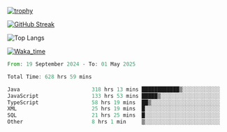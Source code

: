 <!--
**ren-joey/ren-joey** is a ✨ _special_ ✨ repository because its `README.md` (this file) appears on your GitHub profile.

Here are some ideas to get you started:

- 🔭 I’m currently working on ...
- 🌱 I’m currently learning ...
- 👯 I’m looking to collaborate on ...
- 🤔 I’m looking for help with ...
- 💬 Ask me about ...
- 📫 How to reach me: ...
- 😄 Pronouns: ...
- ⚡ Fun fact: ...
-->

[![trophy](https://github-profile-trophy.vercel.app/?username=ren-joey&theme=darkhub&column=5)](https://github.com/ren-joey)

[![GitHub Streak](https://streak-stats.demolab.com/?user=ren-joey&theme=dark)](https://github.com/ren-joey)

![Top Langs](https://github-readme-stats.vercel.app/api/top-langs?username=ren-joey&show_icons=true&layout=compact&locale=en&hide=html,CSS,scss,Pug,Twig&theme=dark)

[![Waka_time](https://github-readme-stats.vercel.app/api/wakatime?username=joeyren&theme=dark)](https://github.com/ren-joey)

<!--START_SECTION:waka-->

```rust
From: 19 September 2024 - To: 01 May 2025

Total Time: 628 hrs 59 mins

Java                       318 hrs 13 mins ████████████▒░░░░░░░░░░░░   49.95 %
JavaScript                 133 hrs 53 mins █████▒░░░░░░░░░░░░░░░░░░░   21.02 %
TypeScript                 58 hrs 19 mins  ██▒░░░░░░░░░░░░░░░░░░░░░░   09.16 %
XML                        25 hrs 19 mins  █░░░░░░░░░░░░░░░░░░░░░░░░   03.98 %
SQL                        21 hrs 25 mins  █░░░░░░░░░░░░░░░░░░░░░░░░   03.36 %
Other                      8 hrs 1 min     ▒░░░░░░░░░░░░░░░░░░░░░░░░   01.26 %
```

<!--END_SECTION:waka-->

